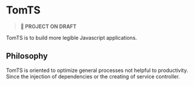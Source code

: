 # TomTS

> **🚧 PROJECT ON DRAFT**

TomTS is to build more legible Javascript applications.

## Philosophy

TomTS is oriented to optimize general processes not helpful to productivity. Since the injection of dependencies or the creating of service controller.
